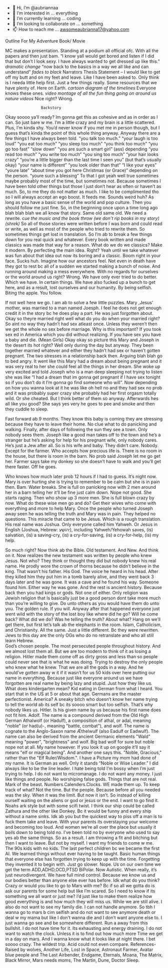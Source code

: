 - 👋 Hi, I’m @aubriannaa
- 👀 I’m interested in ... everything
- 🌱 I’m currently learning ... coding
- 💞️ I’m looking to collaborate on ... something
- 📫 How to reach me ... awsomeaubrianna17@yahoo.com

<!---
aubriannaa/aubriannaa is a ✨ special ✨ repository because its `README.md` (this file) appears on your GitHub profile.
You can click the Preview link to take a look at your changes.
--->Outline For My Adventure Book/ Movie
MC makes a presentation. Standing at a podium all official ofc. With all the papers and then just bam. “I know yall would get bored and listen if I did that but don’t I look sexy. I have always wanted to get dressed up like this.” *dramatic change* “now back to the basics in a way we all like and can understand” 
*fades to black*
Narrators Thesis Statement – I would like to get off my butt and on my feet and leave. Like I have been asked to. Only think is I needa little help first. Just a few things really. Some resources that we have plenty of. Here on Earth. 
*cartoon diagram of the timelines*
Everyone knows these ones.
*video montage of all the fun thing going on around us*
*nature videos*
Nice right? Wrong. 





					Backstory
Okay soooo ya’ll ready? Im gonna get this as cohesive and as in order as I can. So just bare w me. I’m a little crazy and my brain is a little scattered. Plus, I’m kinda shy. You’d never know if you met me in person though, but I guess that’s kinda the point of this whole thing anyway. Anyway there are a few things I have always been told. 
“you talk too much.”
“your laugh is too loud”
“you eat too much”
“you sleep too much”
“you think too much”
“you go too fast”
“slow down”
“you are such a smart girl” (ass) depending 
“you read too much”
“you write too much”
“you sing too much”
“your hair looks crazy”
“you’re a little bigger than the last time I seen you” (but that’s usually okay)
“your name is different”
“you look older than that”
“I like your eyes”
“youre late”
“about time you got here Christmas (or Grace)” depending on the person. 
“youre such a blessing”
To that I got yeah well true sometimes maybe probably most of the time, but sometimes not.
Because sometimes I have been told other things but those I just don’t hear as often or haven’t as much. So, to me they do not matter as much. I like to be complimented tho so I will always accept an ego boost. It feeds me. Sounds weird huh? As long as you have a basic sense of the world and pop culture. Then you should follow me just fine.
So, in the beginning once upon a time long ago blah blah blah we all know that story. Same old same old. We need a rewrite. *cue the music and the book throw (we don’t rip books in my story) (shrek)*
So all of those stories were written before I was born and could read or write, as well as most of the people who tried to rewrite them. So sometimes things get lost in translation. So I’m ab to break a few things down for you real quick and whatever. Every book written and made classics was made that way for a reason. What do we do we classics? Make it modern. By perfecting the main idea. Right? Yeah until we take whatever was fun about that idea out now its boring and a classic. Boom right in your face. Sucks huh. Imagine how our ancestors feel. Not even in death have they got to rest bc all of a sudden we started making a bunch of noise. And running around making a mess everywhere. With no regards for ourselves or the world around us right? Wrong. We have only ever tried to do better. 
Which we have. In certain things. We have also fucked up a bunch to get here, and as a result, lost ourselves and our humanity. By being selfish. Biting the apple. You follow.  















If not well here we go. I am ab to solve a few little puzzles. Mary ,Jesus’ mother, was married to a man named Joesph. I feel he does not get enough credit it in the story bc he does play a part. He was just forgotten about. Okay so theyre married right well what do you do when your married right? So aint no way they hadn’t had sex atleast once. Unless they weren’t then we get the whole no sex before marriage. Why is this important? If you took sex ed in America which you did without realizing. If you have sex you have a baby and die. (Mean Girls) Okay okay so picture this Mary and Joseph in the desert its hot right? Well only during the day but anyway. They been together married whatever and either they hadn’t had sex or haven’t gotten pregnant. The two stresses in a relationship back then. Arguing blah blah go to bed angry. It went like this Mary had a dream about being pregnant and it was very real to her she could feel all the things in her dream. She woke up very excited and told Joseph who is a man deep sleeping not trying to listen she was like “I had a dream that im gonna get pregnant if I have sex tonight so if you don’t do it I’m gonna go find someone who will”.
Now depending on how you wanna look at it he was like oh hell no and they had sex no prob and it was probably super crazy she probably had her first orgasm totally wild. Or she cheated. But I think better of them so anyway. Afterwards hes all like you good? She says yes very he goes to pee and smoke and then they cuddle to sleep. 

Fast forward ab 9 months. They know this baby is coming they are stressing because they have to leave their home. No clue what to do panicking and walking.  Finally, after days of following the sun they see a town. Only nobody sees them. Joseph like a good man takes off to the town and he’s a stranger but he’s asking for help for his pregnant wife, only nobody cares. He’s just a Jew after all. So is his wife and baby. They didn’t care. Nobody. Except for the farmer. Who accepts how precious life is. There is no room in the house, but there is room in the barn. No prob said Joseph let me go get her. Farmer says take my donkey so she doesn’t have to walk and you’ll get there faster. Off he goes.

Who knows how much later prob 12 hours if I had to guess. It’s night now. Mary is over hurting she is trying to remember to be calm but she is in pain then. Bam. Water breaks. She is full on panicking now with 2 men around her in a barn telling her it’ll be fine just calm down. Nope not good. She starts raging. Then who show up 3 more men. She is full blown crazy by now. What do these wise men go and do? Get their wives who come with everything and more to help Mary.
Once the people who turned Joseph away seen he was telling the truth and Mary was in pain. They helped no questions. This miracle that came to be Jesus. Which is a rough translation. His real name was Joshua. Only everyone called him Yahweh. Or Jesus in English   (Joshua, Hebrew: יְהוֹשֻׁעַ), including Yahweh/Yehowah saves, (is) salvation, (is) a saving-cry, (is) a cry-for-saving, (is) a cry-for-help, (is) my help.

So much right? Now think ab the Bible. Old testament. And New. And think on it. Now realizes the new testament was written by people who knew Jesus. Not who? 
They think or thought they did but nobody knew his real name. He prodly wore the crown of thorns because he didn’t believe in the king. That wasn’t his father. His God. The voice he heard in his head. After they killed him they put him in a tomb barely alive, and they went back 3 days later and he was gone. It was a cave and he found his way. Someone found him. Either way he was gone. And the rest is ancient history. Because back then you had kings or gods. Not one of either. Only religion was Jewish religion that Is basically just be a good person dont take more much than you’re willing to give. Do unto others as you would have them do unto you. The golden rule. If you will. Anyway after that happened everyone just went wild with the story of the lost boy like where did he go? Will he come back? What did we do? Was he telling the truth? About what? Hang on we’ll get there, but first let’s talk ab the elephants in the room.
 Islam, Catholicism, and Christianity. All the same. Just a little different. Bc they were rewritten. Jews to this day are the only OGs who do no retranslate and who all still learn Hebrew. \
God’s chosen people. The most persecuted people throughout history. And we almost lost them all. But we are too modern to think of it as losing a religion. Hitler made them come off as dirty gross and less than so people could never see that is what he was doing. Trying to destroy the only people who knew what he knew. That we are all the gods in a way. And he would’ve gotten away w it if it wasn’t for us 50 kids over here putting our name in everything.  Because just like everyone around us we have forgotten are real name by being lazy and stupid. Just how they like us. 
What does kindergarten mean? Kid eating in German from what I heard. You start that in the US at 5 or about that age. Germans are the master perfectionist. America? A sneaky bitch who doesn’t know her name trying to tell the world ab its self bc its soooo smart but too selfish. That’s why nobody likes us.
Hitler. Is his given name by us because his first name does not fit him. Adolf. The name is a compound derived from the Old High German Athalwolf (or Hadulf), a composition of athal, or adal, meaning "noble" (or had(u)-, meaning "battle, combat"), and wolf. The name is cognate to the Anglo-Saxon name Æthelwulf (also Eadulf or Eadwulf). The name can also be derived from the ancient Germanic elements "Wald" meaning "power", "brightness" and wolf.
Big bad wolf for sure but noble nope not at all. 
My name however. If you look it up on google it’ll say it means "elf or magical being". And another one says this. "Noble, Gracious," rather than the "Elf Ruler/Wisdom.". I have a Picture my mom had done of my name. It is German as well. Only it stands “Noble or Wise Leader.”
I did always like to be the line leader. I hate being told I’m bossy when I’m just trying to help. I do not want to micromanage. I do not want any money. I just like things and people. 
No worshiping false gods. 
Things that are not real. 
Mark of the beast. Numbers.Calenders.Clocks. WE made them up. To keep track of what? Not the time. But the people. Because before all you needed was the sky. When it was the limit. But now it isn’t. So instead of killing ourself waiting on the aliens or god or jesus or the end. I want to go find it. Noahs ark style but with some scifi twist. I think our ship could be called Zathura and the other like Donkey. Bc it would be funny and every ship without a name sinks. Idk ab you but the quickest way to piss off a man is to fuck them take and leave. With your parents its overstaying your welcome and becoming too loud. And women we’re all over the place but usually it boils down to being told no. I’ve been told no by everyone who used to say yes ab the same things. So as a result. I am throwing a fit and bitching  but then I want to leave. But not by myself. I want my friends to come w me. The 90s kids with no kids. The last perfect children bc we became the first AI. We learned things without ever having to be taught. Basic human things that everyone else has forgotten trying to keep up with the time. Forgetting they invented it to begin with. Just go slower. Nope. Us on our own time we get the term ADD,ADHD,OCD,PTSD BiPolar. Now Autistic. When really, it’s just neurodivergent. We have full mind control. Because we know us and our bodies better than anyone else ever has before. Idk what do you think? Crazy or would you like to go to Mars with me? Bc if so all we gotta do is ask our parents for some help but like I’m scared. So I need to know if its something we all want or just me? I’d just like to make them realize how good everything is and how much they will miss us. While we are still alive. I also do not want to see my family die. I can not handle anymore. So tbh I wanna go to mars b cim selfish and do not want to see anymore death or deal w my mama but like I don’t wanna die and I don’t want anyone else to. I just wanna go see and be somewhere different. Run a away from this bullshit. I do not have time for it. Its exhausting and energy draining. I do not want to watch the clock. Unless it is to find out how much more Time we get in a day on mars. And I wanna know what it looks like at night there. I bet soooo crazy. The wildest trip. Acid could not even compare. 
References-Raised by wolves, Another Life, Lost in Space, Astronaut Farmer, Avatar blue people and The Last Airbender, Endgame, Eternals, Moana, The Matrix, Black Mirror, Mars needs moms, The Martin, Dune, Doctor Sleep. 

